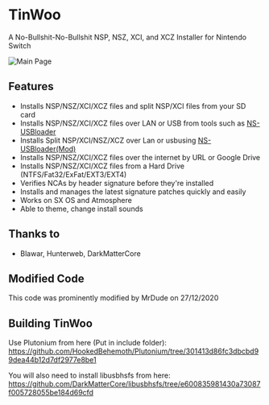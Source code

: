 # TinWoo
A No-Bullshit-No-Bullshit NSP, NSZ, XCI, and XCZ Installer for Nintendo Switch

![Main Page](https://i.imgur.com/QOi0Yvv.jpg)

## Features
- Installs NSP/NSZ/XCI/XCZ files and split NSP/XCI files from your SD card
- Installs NSP/NSZ/XCI/XCZ files over LAN or USB from tools such as [NS-USBloader](https://github.com/developersu/ns-usbloader)
- Installs Split NSP/XCI/NSZ/XCZ over Lan or usbusing [NS-USBloader(Mod)](https://mega.nz/file/I4p2gCCK#32GwAGtIcL3FVH-V-8Goae_hpnK8FQ0eS2PwLDOW6X4)
- Installs NSP/NSZ/XCI/XCZ files over the internet by URL or Google Drive
- Installs NSP/NSZ/XCI/XCZ files from a Hard Drive (NTFS/Fat32/ExFat/EXT3/EXT4)
- Verifies NCAs by header signature before they're installed
- Installs and manages the latest signature patches quickly and easily
- Works on SX OS and Atmosphere
- Able to theme, change install sounds

## Thanks to
- Blawar, Hunterweb, DarkMatterCore

## Modified Code
This code was prominently modified by MrDude on 27/12/2020

## Building TinWoo
Use Plutonium from here (Put in include folder):
https://github.com/HookedBehemoth/Plutonium/tree/301413d86fc3dbcbd99dea44b12d7df2977e8be1


You will also need to install libusbhsfs from here:
https://github.com/DarkMatterCore/libusbhsfs/tree/e600835981430a73087f005728055be184d69cfd
